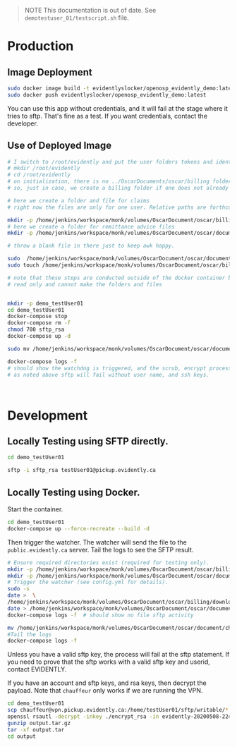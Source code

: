 > NOTE This documentation is out of date. See `demotestuser_01/testscript.sh` file.

# Production

## Image Deployment

```bash
sudo docker image build -t evidentlyslocker/openosp_evidently_demo:latest .
sudo docker push evidentlyslocker/openosp_evidently_demo:latest
```

You can use this app without credentials, and it will fail at the stage where it tries to sftp. That's fine as a test. If you want credentials, contact
the developer.

## Use of Deployed Image

```bash
# I switch to /root/evidently and put the user folders tokens and identiiers there, but each to their own
# mkdir /root/evidently
# cd /root/evidently
# on initialization, there is no ../OscarDocuments/oscar/billing folder
# so, just in case, we create a billing folder if one does not already exist

# here we create a folder and file for claims
# right now the files are only for one user. Relative paths are forthcoming

mkdir -p /home/jenkins/workspace/monk/volumes/OscarDocument/oscar/billing/document
# here we create a folder for remittance advice files
mkdir -p /home/jenkins/workspace/monk/volumes/OscarDocument/oscar/document

# throw a blank file in there just to keep awk happy.

sudo  /home/jenkins/workspace/monk/volumes/OscarDocument/oscar/document/change_this_to_targetname.txt
sudo touch /home/jenkins/workspace/monk/volumes/OscarDocument/oscar/billing/download/Hempty_file

# note that these steps are conducted outside of the docker container because the docker-container is mounted
# read only and cannot make the folders and files


mkdir -p demo_testUser01
cd demo_testUser01
docker-compose stop
docker-compose rm -f
chmod 700 sftp_rsa
docker-compose up -d

sudo mv /home/jenkins/workspace/monk/volumes/OscarDocument/oscar/document/change_this_to_targetname.txt /home/jenkins/workspace/monk/volumes/OscarDocument/oscar/document/teleplanremittance_moved_here.txt

docker-compose logs -f
# should show the watchdog is triggered, and the scrub, encrypt process is underway.
# as noted above sftp will fail without user name, and ssh keys.




```

# Development

## Locally Testing using SFTP directly.

```bash
cd demo_testUser01

sftp -i sftp_rsa testUser01@pickup.evidently.ca
```

## Locally Testing using Docker.

Start the container.

```bash
cd demo_testUser01
docker-compose up --force-recreate --build -d
```

Then trigger the watcher. The watcher will send the file to the `public.evidently.ca`
server. Tail the logs to see the SFTP result.

```bash
# Ensure required directories exist (required for testing only).
mkdir -p /home/jenkins/workspace/monk/volumes/OscarDocument/oscar/billing/download
mkdir -p /home/jenkins/workspace/monk/volumes/OscarDocument/oscar/document
# Trigger the watcher (see config.yml for details).
sudo -s
date >  \
/home/jenkins/workspace/monk/volumes/OscarDocument/oscar/billing/download/Htest_file
date > /home/jenkins/workspace/monk/volumes/OscarDocument/oscar/document/change_my_name.txt
docker-compose logs -f  # should show no file sftp activity

mv /home/jenkins/workspace/monk/volumes/OscarDocument/oscar/document/change_my_name.txt /home/jenkins/workspace/monk/volumes/OscarDocument/oscar/document/teleplanremit_testfile.txt
#Tail the logs
docker-compose logs -f
```

Unless you have a valid sftp key, the process will fail at the sftp statement. If you need to prove that the sftp works with a valid sftp key and userid, contact EVIDENTLY.

If you have an account and sftp keys, and rsa keys, then decrypt the payload. Note that `chauffeur` only works if we are running the VPN.

```bash
cd demo_testUser01
scp chauffeur@vpn.pickup.evidently.ca:/home/testUser01/sftp/writable/*.enc .
openssl rsautl -decrypt -inkey ./encrypt_rsa -in evidently-20200508-224231.tar.gz.enc -out output.tar.gz
gunzip output.tar.gz
tar -xf output.tar
cd output
```
